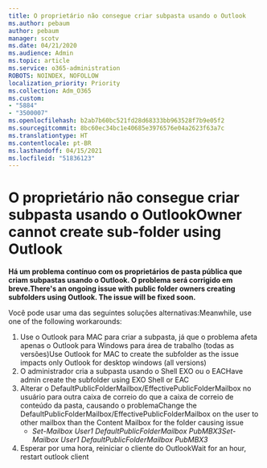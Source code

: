 ```yaml
---
title: O proprietário não consegue criar subpasta usando o Outlook
ms.author: pebaum
author: pebaum
manager: scotv
ms.date: 04/21/2020
ms.audience: Admin
ms.topic: article
ms.service: o365-administration
ROBOTS: NOINDEX, NOFOLLOW
localization_priority: Priority
ms.collection: Adm_O365
ms.custom:
- "5884"
- "3500007"
ms.openlocfilehash: b2ab7b60bc521fd28d68333bb963528f7b9e05f2
ms.sourcegitcommit: 8bc60ec34bc1e40685e3976576e04a2623f63a7c
ms.translationtype: HT
ms.contentlocale: pt-BR
ms.lasthandoff: 04/15/2021
ms.locfileid: "51836123"
---
```

# <a name="owner-cannot-create-sub-folder-using-outlook"></a><span data-ttu-id="93e66-102">O proprietário não consegue criar subpasta usando o Outlook</span><span class="sxs-lookup"><span data-stu-id="93e66-102">Owner cannot create sub-folder using Outlook</span></span>

<span data-ttu-id="93e66-103">**Há um problema contínuo com os proprietários de pasta pública que criam subpastas usando o Outlook. O problema será corrigido em breve.**</span><span class="sxs-lookup"><span data-stu-id="93e66-103">**There's an ongoing issue with public folder owners creating subfolders using Outlook. The issue will be fixed soon.**</span></span>

<span data-ttu-id="93e66-104">Você pode usar uma das seguintes soluções alternativas:</span><span class="sxs-lookup"><span data-stu-id="93e66-104">Meanwhile, use one of the following workarounds:</span></span>

1. <span data-ttu-id="93e66-105">Use o Outlook para MAC para criar a subpasta, já que o problema afeta apenas o Outlook para Windows para área de trabalho (todas as versões)</span><span class="sxs-lookup"><span data-stu-id="93e66-105">Use Outlook for MAC to create the subfolder as the issue impacts only Outlook for desktop windows (all versions)</span></span>
2. <span data-ttu-id="93e66-106">O administrador cria a subpasta usando o Shell EXO ou o EAC</span><span class="sxs-lookup"><span data-stu-id="93e66-106">Have admin create the subfolder using EXO Shell or EAC</span></span>
3. <span data-ttu-id="93e66-107">Alterar o DefaultPublicFolderMailbox/EffectivePublicFolderMailbox no usuário para outra caixa de correio do que a caixa de correio de conteúdo da pasta, causando o problema</span><span class="sxs-lookup"><span data-stu-id="93e66-107">Change the DefaultPublicFolderMailbox/EffectivePublicFolderMailbox on the user to other mailbox than the Content Mailbox for the folder causing issue</span></span>  
    - <span data-ttu-id="93e66-108">*Set-Mailbox User1 DefaultPublicFolderMailbox PubMBX3*</span><span class="sxs-lookup"><span data-stu-id="93e66-108">*Set-Mailbox User1 DefaultPublicFolderMailbox PubMBX3*</span></span>
4. <span data-ttu-id="93e66-109">Esperar por uma hora, reiniciar o cliente do Outlook</span><span class="sxs-lookup"><span data-stu-id="93e66-109">Wait for an hour, restart outlook client</span></span>
